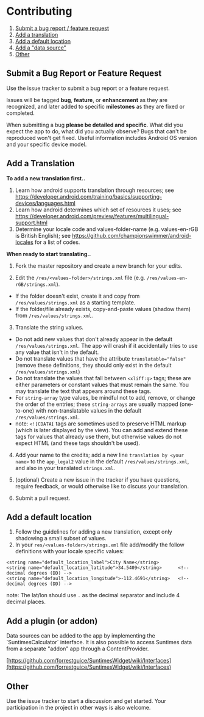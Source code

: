 # Contributing

1. [Submit a bug report / feature request](#submit-a-bug-report-or-feature-request)
2. [Add a translation](#add-a-translation)
3. [Add a default location](#add-a-default-location)
4. [Add a "data source"](#add-a-data-source)
5. [Other](#other)

## Submit a Bug Report or Feature Request
<a name="bugReport" />
Use the issue tracker to submit a bug report or a feature request.

Issues will be tagged **bug**, **feature**, or **enhancement** as they are recognized, and later added to specific **milestones** as they are fixed or completed.

When submitting a bug **please be detailed and specific**. What did you expect the app to do, what did you actually observe? Bugs that can't be reproduced won't get fixed. Useful information includes Android OS version and your specific device model.

## Add a Translation 
<a name="addTranslation" />

**To add a new translation first..**
 1. Learn how android supports translation through resources; see https://developer.android.com/training/basics/supporting-devices/languages.html
 2. Learn how android determines which set of resources it uses; see https://developer.android.com/preview/features/multilingual-support.html
 3. Determine your locale code and values-folder-name (e.g. values-en-rGB is British English); see https://github.com/championswimmer/android-locales for a list of codes.
 
**When ready to start translating..**
 
 1. Fork the master repository and create a new branch for your edits.
 
 2. Edit the `/res/<values-folder>/strings.xml` file (e.g. `/res/values-en-rGB/strings.xml`).
   * If the folder doesn't exist, create it and copy from `/res/values/strings.xml` as a starting template.
   * If the folder/file already exists, copy-and-paste values (shadow them) from `/res/values/strings.xml`.
 
 3. Translate the string values.
   * Do not add new values that don't already appear in the default `/res/values/strings.xml`. The app will crash if it accidentally tries to use any value that isn't in the default.
   * Do not translate values that have the attribute `translatable="false"` (remove these definitions, they should only exist in the default `/res/values/strings.xml`)
   * Do not translate the values that fall between `<xliff:g>` tags; these are either parameters or constant values that must remain the same. You may translate the text that appears around these tags.
   * For `string-array` type values, be mindful not to add, remove, or change the order of the entries; these `string-arrays` are usually mapped (one-to-one) with non-translatable values in the default `/res/values/strings.xml`.
   * note: `<![CDATA[` tags are sometimes used to preserve HTML markup (which is later displayed by the view). You can add and extend these tags for values that already use them, but otherwise values do not expect HTML (and these tags shouldn't be used).

 4. Add your name to the credits; add a new line `translation by <your name>` to the `app_legal2` value in the default `/res/values/strings.xml`, and also in your translated `strings.xml`. 

 5. (optional) Create a new issue in the tracker if you have questions, require feedback, or would otherwise like to discuss your translation.
 
 6. Submit a pull request.

## Add a default location
<a name="addDefaultLocation" />

1. Follow the guidelines for adding a new translation, except only shadowing a small subset of values.
2. In your `res/<values-folder>/strings.xml` file add/modify the follow definitions with your locale specific values:

```
<string name="default_location_label">City Name</string>
<string name="default_location_latitude">34.5409</string>      <!-- decimal degrees (DD) -->
<string name="default_location_longitude">-112.4691</string>   <!-- decimal degrees (DD) -->
```
note: The lat/lon should use `.` as the decimal separator and include 4 decimal places.


## Add a plugin (or addon)
<a name="addDataSource" />
Data sources can be added to the app by implementing the `SuntimesCalculator` interface.
It is also possible to access Suntimes data from a separate "addon" app through a ContentProvider.

[https://github.com/forrestguice/SuntimesWidget/wiki/Interfaces](https://github.com/forrestguice/SuntimesWidget/wiki/Interfaces)

## Other
<a name="other" />
Use the issue tracker to start a discussion and get started. Your participation in the project in other ways is also welcome.
